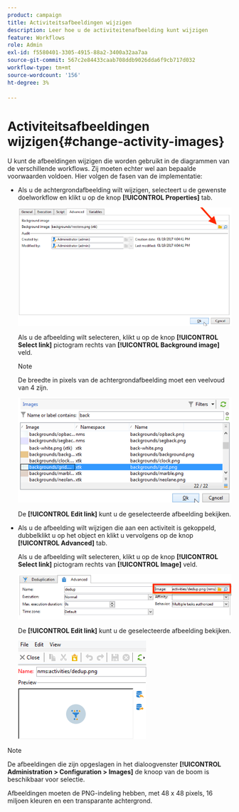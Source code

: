 ```yaml
---
product: campaign
title: Activiteitsafbeeldingen wijzigen
description: Leer hoe u de activiteitenafbeelding kunt wijzigen
feature: Workflows
role: Admin
exl-id: f5580401-3305-4915-88a2-3400a32aa7aa
source-git-commit: 567c2e84433caab708ddb9026dda6f9cb717d032
workflow-type: tm+mt
source-wordcount: '156'
ht-degree: 3%

---
```


# Activiteitsafbeeldingen wijzigen{#change-activity-images}



U kunt de afbeeldingen wijzigen die worden gebruikt in de diagrammen van de verschillende workflows. Zij moeten echter wel aan bepaalde voorwaarden voldoen. Hier volgen de fasen van de implementatie:

* Als u de achtergrondafbeelding wilt wijzigen, selecteert u de gewenste doelworkflow en klikt u op de knop **[!UICONTROL Properties]** tab.

  ![](assets/s_user_segmentation_properties_tab.png)

  Als u de afbeelding wilt selecteren, klikt u op de knop **[!UICONTROL Select link]** pictogram rechts van **[!UICONTROL Background image]** veld.

  >[!NOTE]
  >
  >De breedte in pixels van de achtergrondafbeelding moet een veelvoud van 4 zijn.

  ![](assets/s_user_segmentation_background_select.png)

  De **[!UICONTROL Edit link]** kunt u de geselecteerde afbeelding bekijken.

* Als u de afbeelding wilt wijzigen die aan een activiteit is gekoppeld, dubbelklikt u op het object en klikt u vervolgens op de knop **[!UICONTROL Advanced]** tab.

  Als u de afbeelding wilt selecteren, klikt u op de knop **[!UICONTROL Select link]** pictogram rechts van **[!UICONTROL Image]** veld.

  ![](assets/s_user_segmentation_activity_image.png)

  De **[!UICONTROL Edit link]** kunt u de geselecteerde afbeelding bekijken.

  ![](assets/s_user_segmentation_activity_image_select.png)

>[!NOTE]
>
>De afbeeldingen die zijn opgeslagen in het dialoogvenster **[!UICONTROL Administration > Configuration > Images]** de knoop van de boom is beschikbaar voor selectie.
>  
>Afbeeldingen moeten de PNG-indeling hebben, met 48 x 48 pixels, 16 miljoen kleuren en een transparante achtergrond.
